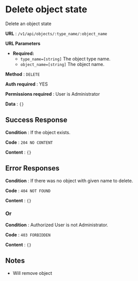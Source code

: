 # Delete object state

Delete an object state

**URL** : `/v1/api/objects/:type_name/:object_name`

**URL Parameters**

* **Required:**
  * `type_name=[string]` The object type name.
  * `object_name=[string]` The object name.

**Method** : `DELETE`

**Auth required** : YES

**Permissions required** : User is Administrator

**Data** : `{}`

## Success Response

**Condition** : If the object exists.

**Code** : `204 NO CONTENT`

**Content** : `{}`

## Error Responses

**Condition** : If there was no object with given name to delete.

**Code** : `404 NOT FOUND`

**Content** : `{}`

### Or

**Condition** : Authorized User is not Administrator.

**Code** : `403 FORBIDDEN`

**Content** : `{}`


## Notes

* Will remove object
